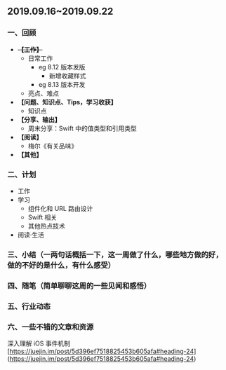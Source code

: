 **2019.09.16~2019.09.22**
---
### 一、回顾
- ~~**【工作】**~~
   - 日常工作
      - eg 8.12 版本发版
         - 新增收藏样式
      - eg 8.13 版本开发
   - 亮点、难点
- **【问题、知识点、Tips，学习收获】**
   - 知识点
- **【分享、输出】**
   - 周末分享：Swift 中的值类型和引用类型
- **【阅读】**
   - 梅尔《有关品味》
- **【其他】**

### 二、计划
- 工作
- 学习
   - 组件化和 URL 路由设计
   - Swift 相关
   - 其他热点技术
- 阅读·生活
### 三、小结（一两句话概括一下，这一周做了什么，哪些地方做的好，做的不好的是什么，有什么感受）
### 四、随笔（简单聊聊这周的一些见闻和感悟）
### 五、行业动态
### 六、一些不错的文章和资源
深入理解 iOS 事件机制
[https://juejin.im/post/5d396ef7518825453b605afa#heading-24]
(https://juejin.im/post/5d396ef7518825453b605afa#heading-24)
